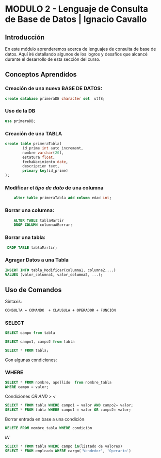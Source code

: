 # MODULO 2 - Lenguaje de Consulta de Base de Datos | Ignacio Cavallo

## Introducción

En este módulo aprenderemos acerca de lenguajes de consulta de base de datos. Aquí iré detallando algunos de los logros y desafíos que alcancé durante el desarrollo de esta sección del curso.


## Conceptos Aprendidos

### Creación de una nueva **BASE DE DATOS**:

```sql
create database primeraDB character set  utf8;
```  

### Uso de la DB

```sql  
use primeraDB;
```   

### Creación de una **TABLA**

```sql  
create table primeraTabla(
        id_prime int auto_increment,
        nombre varchar(20),
        estatura float,
        fechaNacimiento date,
        descripcion text,
        primary key(id_prime)
);
```

### Modificar el *tipo de dato* de una columna

```sql  
    alter table primeraTabla add column edad int;
```  

### **Borrar una columna**:

```sql  
    ALTER TABLE tablaMartir
    DROP COLUMN columnaABorrar;
```  

### **Borrar una tabla**:

```sql
 DROP TABLE tablaMartir;
 ```

### **Agragar Datos a una Tabla**

 ```sql
 INSERT INTO tabla_Modificar(columna1, columna2,...)
 VALUES (valor_columna1, valor_columna2, ...);
 ```

## **Uso de Comandos**

Sintaxis:

```bash
CONSULTA = COMANDO  + CLAUSULA + OPERADOR + FUNCIÓN
```

### SELECT

```sql
SELECT campo from tabla

SELECT campo1, campo2 from tabla

SELECT * FROM tabla;
```   
Con algunas condiciones:

### WHERE

```sql
SELECT * FROM nombre, apellido  from nombre_tabla
WHERE campo = valor;
```
Condiciones *OR AND > <*
```sql
SELECT * FROM tabla WHERE campo1 = valor AND campo2= valor;
SELECT * FROM tabla WHERE campo1 = valor OR campo2= valor;
```

Borrar entrada en base a una condición
```sql
DELETE FROM nombre_tabla WHERE condición
```
*IN*
```sql
SELECT * FROM tabla WHERE campo in(listado de valores)
SELECT * FROM empleado WHERE cargo('Vendedor', 'Operario')

```